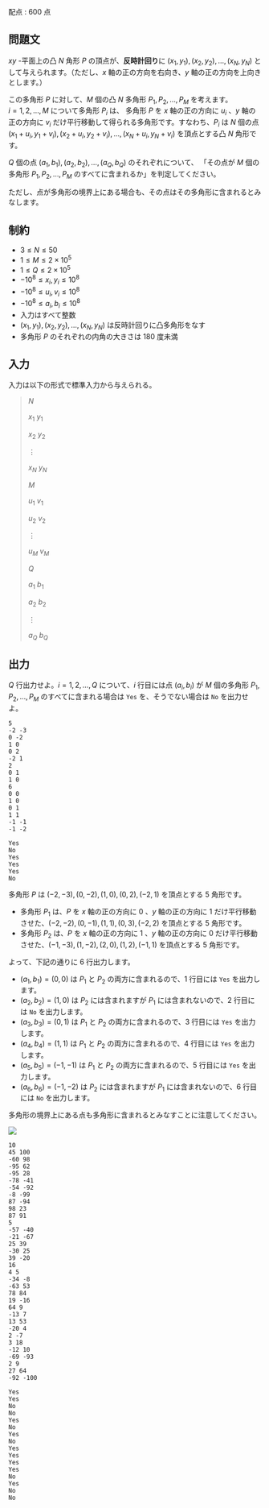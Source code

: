 配点 : $600$ 点

## 問題文

$xy$ -平面上の凸 $N$ 角形 $P$ の頂点が、**反時計回り**に $(x_1, y_1), (x_2, y_2), \ldots, (x_N, y_N)$ として与えられます。（ただし、$x$ 軸の正の方向を右向き、$y$ 軸の正の方向を上向きとします。）

この多角形 $P$ に対して、$M$ 個の凸 $N$ 多角形 $P_1, P_2, \ldots, P_M$ を考えます。<br>
$i = 1, 2, \ldots, M$ について多角形 $P_i$ は、 多角形 $P$ を $x$ 軸の正の方向に $u_i$ 、$y$ 軸の正の方向に $v_i$ だけ平行移動して得られる多角形です。すなわち、$P_i$ は $N$ 個の点 $(x_1+u_i, y_1+v_i), (x_2+u_i, y_2+v_i), \ldots, (x_N+u_i, y_N+v_i)$ を頂点とする凸 $N$ 角形です。

$Q$ 個の点 $(a_1, b_1), (a_2, b_2), \ldots, (a_Q, b_Q)$ のそれぞれについて、
「その点が $M$ 個の多角形 $P_1, P_2, \ldots, P_M$ のすべてに含まれるか」を判定してください。

ただし、点が多角形の境界上にある場合も、その点はその多角形に含まれるとみなします。

## 制約

- $3 \leq N \leq 50$
- $1 \leq M \leq 2 \times 10^5$
- $1 \leq Q \leq 2 \times 10^5$
- $-10^8 \leq x_i, y_i \leq 10^8$
- $-10^8 \leq u_i, v_i \leq 10^8$
- $-10^8 \leq a_i, b_i \leq 10^8$
- 入力はすべて整数
- $(x_1, y_1), (x_2, y_2), \ldots, (x_N, y_N)$ は反時計回りに凸多角形をなす
- 多角形 $P$ のそれぞれの内角の大きさは $180$ 度未満

## 入力

入力は以下の形式で標準入力から与えられる。

> $N$
> 
> $x_1$ $y_1$
> 
> $x_2$ $y_2$
> 
> $\vdots$
> 
> $x_N$ $y_N$
> 
> $M$
> 
> $u_1$ $v_1$
> 
> $u_2$ $v_2$
> 
> $\vdots$
> 
> $u_M$ $v_M$
> 
> $Q$
> 
> $a_1$ $b_1$
> 
> $a_2$ $b_2$
> 
> $\vdots$
> 
> $a_Q$ $b_Q$

## 出力

$Q$ 行出力せよ。$i = 1, 2, \ldots, Q$ について、$i$ 行目には点 $(a_i, b_i)$ が $M$ 個の多角形 $P_1, P_2, \ldots, P_M$ のすべてに含まれる場合は `Yes` を、そうでない場合は `No` を出力せよ。

```input1
5
-2 -3
0 -2
1 0
0 2
-2 1
2
0 1
1 0
6
0 0
1 0
0 1
1 1
-1 -1
-1 -2
```

```output1
Yes
No
Yes
Yes
Yes
No
```

多角形 $P$ は $(-2, -3), (0, -2), (1, 0), (0, 2), (-2, 1)$ を頂点とする $5$ 角形です。

- 多角形 $P_1$ は、$P$ を $x$ 軸の正の方向に $0$ 、$y$ 軸の正の方向に $1$ だけ平行移動させた、$(-2, -2), (0, -1), (1, 1), (0, 3), (-2, 2)$ を頂点とする $5$ 角形です。
- 多角形 $P_2$ は、$P$ を $x$ 軸の正の方向に $1$ 、$y$ 軸の正の方向に $0$ だけ平行移動させた、$(-1, -3), (1, -2), (2, 0), (1, 2), (-1, 1)$ を頂点とする $5$ 角形です。

よって、下記の通りに $6$ 行出力します。

- $(a_1, b_1) = (0, 0)$ は $P_1$ と $P_2$ の両方に含まれるので、$1$ 行目には `Yes` を出力します。
- $(a_2, b_2) = (1, 0)$ は $P_2$ には含まれますが $P_1$ には含まれないので、$2$ 行目には `No` を出力します。
- $(a_3, b_3) = (0, 1)$ は $P_1$ と $P_2$ の両方に含まれるので、$3$ 行目には `Yes` を出力します。
- $(a_4, b_4) = (1, 1)$ は $P_1$ と $P_2$ の両方に含まれるので、$4$ 行目には `Yes` を出力します。
- $(a_5, b_5) = (-1, -1)$ は $P_1$ と $P_2$ の両方に含まれるので、$5$ 行目には `Yes` を出力します。
- $(a_6, b_6) = (-1, -2)$ は $P_2$ には含まれますが $P_1$ には含まれないので、$6$ 行目には `No` を出力します。

多角形の境界上にある点も多角形に含まれるとみなすことに注意してください。

![](https://img.atcoder.jp/abc251/8216bd194340d2648ce000e9ac9a203e.png)

```input2
10
45 100
-60 98
-95 62
-95 28
-78 -41
-54 -92
-8 -99
87 -94
98 23
87 91
5
-57 -40
-21 -67
25 39
-30 25
39 -20
16
4 5
-34 -8
-63 53
78 84
19 -16
64 9
-13 7
13 53
-20 4
2 -7
3 18
-12 10
-69 -93
2 9
27 64
-92 -100
```

```output2
Yes
Yes
No
No
Yes
No
Yes
No
Yes
Yes
Yes
Yes
No
Yes
No
No
```